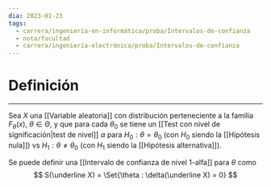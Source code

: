 ```yaml
---
dia: 2023-01-23
tags:
  - carrera/ingeniería-en-informática/proba/Intervalos-de-confianza
  - nota/facultad
  - carrera/ingeniería-electrónica/proba/Intervalos-de-confianza
---
```

# Definición
---
Sea $X$ una [[Variable aleatoria]] con distribución perteneciente a la familia $F_\theta(x)$, $\theta \in \Theta$, y que para cada $\theta_0$ se tiene un [[Test con nivel de significación|test de nivel]] $\alpha$ para $H_0 : \theta = \theta_0$ (con $H_0$ siendo la [[Hipótesis nula]]) vs $H_1 : \theta \ne \theta_0$ (con $H_1$ siendo la [[Hipótesis alternativa]]).

Se puede definir una [[Intervalo de confianza de nivel 1-alfa]] para $\theta$ como $$ S(\underline X) = \Set{\theta : \delta(\underline X) = 0} $$